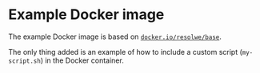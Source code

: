 # Example Docker image

The example Docker image is based on [`docker.io/resolwe/base`](
https://hub.docker.com/r/resolwe/base/).

The only thing added is an example of how to include a custom
script (`my-script.sh`) in the Docker container.
